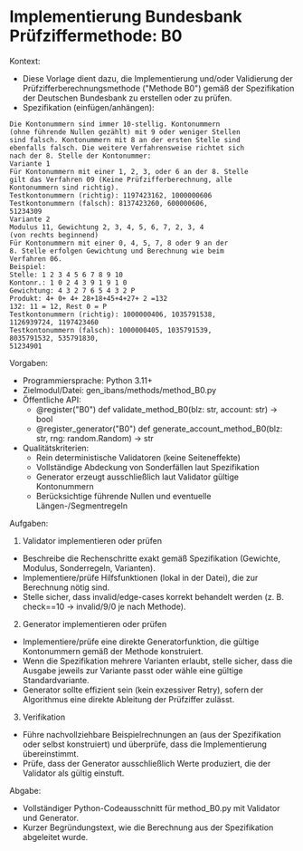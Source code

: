# Implementierung Bundesbank Prüfziffermethode: B0

Kontext:
- Diese Vorlage dient dazu, die Implementierung und/oder Validierung der Prüfzifferberechnungsmethode ("Methode B0") gemäß der Spezifikation der Deutschen Bundesbank zu erstellen oder zu prüfen.
- Spezifikation (einfügen/anhängen):

```Text
Die Kontonummern sind immer 10-stellig. Kontonummern
(ohne führende Nullen gezählt) mit 9 oder weniger Stellen
sind falsch. Kontonummern mit 8 an der ersten Stelle sind
ebenfalls falsch. Die weitere Verfahrensweise richtet sich
nach der 8. Stelle der Kontonummer:
Variante 1
Für Kontonummern mit einer 1, 2, 3, oder 6 an der 8. Stelle
gilt das Verfahren 09 (Keine Prüfzifferberechnung, alle
Kontonummern sind richtig).
Testkontonummern (richtig): 1197423162, 1000000606
Testkontonummern (falsch): 8137423260, 600000606,
51234309
Variante 2
Modulus 11, Gewichtung 2, 3, 4, 5, 6, 7, 2, 3, 4
(von rechts beginnend)
Für Kontonummern mit einer 0, 4, 5, 7, 8 oder 9 an der
8. Stelle erfolgen Gewichtung und Berechnung wie beim
Verfahren 06.
Beispiel:
Stelle: 1 2 3 4 5 6 7 8 9 10
Kontonr.: 1 0 2 4 3 9 1 9 1 0
Gewichtung: 4 3 2 7 6 5 4 3 2 P
Produkt: 4+ 0+ 4+ 28+18+45+4+27+ 2 =132
132: 11 = 12, Rest 0 = P
Testkontonummern (richtig): 1000000406, 1035791538,
1126939724, 1197423460
Testkontonummern (falsch): 1000000405, 1035791539,
8035791532, 535791830,
51234901
```

Vorgaben:
- Programmiersprache: Python 3.11+
- Zielmodul/Datei: gen_ibans/methods/method_B0.py
- Öffentliche API:
  - @register("B0") def validate_method_B0(blz: str, account: str) -> bool
  - @register_generator("B0") def generate_account_method_B0(blz: str, rng: random.Random) -> str
- Qualitätskriterien:
  - Rein deterministische Validatoren (keine Seiteneffekte)
  - Vollständige Abdeckung von Sonderfällen laut Spezifikation
  - Generator erzeugt ausschließlich laut Validator gültige Kontonummern
  - Berücksichtige führende Nullen und eventuelle Längen-/Segmentregeln

Aufgaben:
1) Validator implementieren oder prüfen
- Beschreibe die Rechenschritte exakt gemäß Spezifikation (Gewichte, Modulus, Sonderregeln, Varianten).
- Implementiere/prüfe Hilfsfunktionen (lokal in der Datei), die zur Berechnung nötig sind.
- Stelle sicher, dass invalid/edge-cases korrekt behandelt werden (z. B. check==10 -> invalid/9/0 je nach Methode).

2) Generator implementieren oder prüfen
- Implementiere/prüfe eine direkte Generatorfunktion, die gültige Kontonummern gemäß der Methode konstruiert.
- Wenn die Spezifikation mehrere Varianten erlaubt, stelle sicher, dass die Ausgabe jeweils zur Variante passt oder wähle eine gültige Standardvariante.
- Generator sollte effizient sein (kein exzessiver Retry), sofern der Algorithmus eine direkte Ableitung der Prüfziffer zulässt.

3) Verifikation
- Führe nachvollziehbare Beispielrechnungen an (aus der Spezifikation oder selbst konstruiert) und überprüfe, dass die Implementierung übereinstimmt.
- Prüfe, dass der Generator ausschließlich Werte produziert, die der Validator als gültig einstuft.

Abgabe:
- Vollständiger Python-Codeausschnitt für method_B0.py mit Validator und Generator.
- Kurzer Begründungstext, wie die Berechnung aus der Spezifikation abgeleitet wurde.